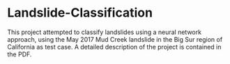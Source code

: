 # Landslide-Classification

This project attempted to classify landslides using a neural network approach, using the May 2017 Mud Creek landslide in the Big Sur region of California as test case. A detailed description of the project is contained in the PDF.
